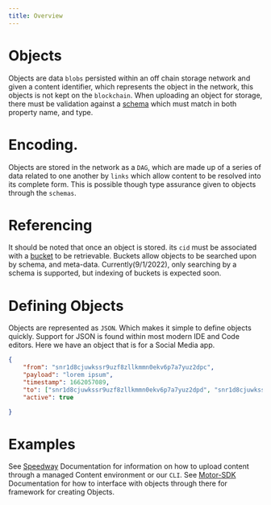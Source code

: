 ```yaml
---
title: Overview
---
```


# Objects
Objects are data `blobs` persisted within an off chain storage network and given a content identifier, which represents the object in the network, this objects is not kept on the `blockchain`. When uploading an object for storage, there must be validation against a [schema](./schemas.md) which must match in both property name, and type.


# Encoding.
Objects are stored in the network as a `DAG`, which are made up of a series of data related to one another by `links` which allow content to be resolved into its complete form. This is possible though type assurance given to objects through the `schemas`.

# Referencing
 It should be noted that once an object is stored. its `cid` must be associated with a [bucket](./buckets.md) to be retrievable. Buckets allow objects to be searched upon by schema, and meta-data. Currently(9/1/2022), only searching by a schema is supported, but indexing of buckets is expected soon.


# Defining Objects
Objects are represented as `JSON`. Which makes it simple to define objects quickly. Support for JSON is found within most modern IDE and Code editors. Here we have an object that is for a Social Media app.
```json
{
    "from": "snr1d8cjuwkssr9uzf8zllkmmn0ekv6p7a7yuz2dpc",
    "payload": "lorem ipsum",
    "timestamp": 1662057089,
    "to": ["snr1d8cjuwkssr9uzf8zllkmmn0ekv6p7a7yuz2dpd", "snr1d8cjuwkssr9uzf8zllkmmn0ekv6p7a7yuz2dpd"],
    "active": true

}
```

 # Examples
See [Speedway]() Documentation for information on how to upload content through a managed Content environment or our `CLI`. 
See [Motor-SDK](../../motor-sdk/overview.md) Documentation for how to interface with objects through there for framework for creating Objects.